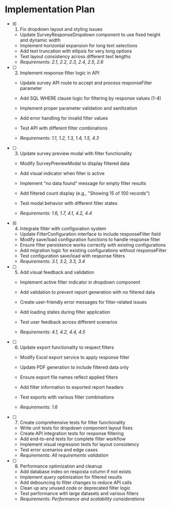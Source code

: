 # Implementation Plan

- [x] 1. Fix dropdown layout and styling issues


  - Update SurveyResponseDropdown component to use fixed height and dynamic width
  - Implement horizontal expansion for long text selections
  - Add text truncation with ellipsis for very long options
  - Test layout consistency across different text lengths
  - _Requirements: 2.1, 2.2, 2.3, 2.4, 2.5, 2.6_



- [ ] 2. Implement response filter logic in API
  - Update survey API route to accept and process responseFilter parameter
  - Add SQL WHERE clause logic for filtering by response values (1-4)
  - Implement proper parameter validation and sanitization
  - Add error handling for invalid filter values


  - Test API with different filter combinations
  - _Requirements: 1.1, 1.2, 1.3, 1.4, 1.5, 4.3_

- [ ] 3. Update survey preview modal with filter functionality
  - Modify SurveyPreviewModal to display filtered data
  - Add visual indicator when filter is active


  - Implement "no data found" message for empty filter results
  - Add filtered count display (e.g., "Showing 15 of 100 records")
  - Test modal behavior with different filter states
  - _Requirements: 1.6, 1.7, 4.1, 4.2, 4.4_

- [x] 4. Integrate filter with configuration system


  - Update FilterConfiguration interface to include responseFilter field
  - Modify save/load configuration functions to handle response filter
  - Ensure filter persistence works correctly with existing configurations
  - Add migration logic for existing configurations without responseFilter
  - Test configuration save/load with response filters
  - _Requirements: 3.1, 3.2, 3.3, 3.4_



- [ ] 5. Add visual feedback and validation
  - Implement active filter indicator in dropdown component
  - Add validation to prevent report generation with no filtered data
  - Create user-friendly error messages for filter-related issues
  - Add loading states during filter application


  - Test user feedback across different scenarios
  - _Requirements: 4.1, 4.2, 4.4, 4.5_

- [ ] 6. Update export functionality to respect filters
  - Modify Excel export service to apply response filter
  - Update PDF generation to include filtered data only



  - Ensure export file names reflect applied filters
  - Add filter information to exported report headers
  - Test exports with various filter combinations
  - _Requirements: 1.6_

- [ ] 7. Create comprehensive tests for filter functionality
  - Write unit tests for dropdown component layout fixes
  - Create API integration tests for response filtering
  - Add end-to-end tests for complete filter workflow
  - Implement visual regression tests for layout consistency
  - Test error scenarios and edge cases
  - _Requirements: All requirements validation_

- [ ] 8. Performance optimization and cleanup
  - Add database index on resposta column if not exists
  - Implement query optimization for filtered results
  - Add debouncing to filter changes to reduce API calls
  - Clean up any unused code or deprecated filter logic
  - Test performance with large datasets and various filters
  - _Requirements: Performance and scalability considerations_